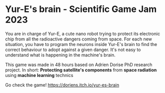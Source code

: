 # Yur-E's brain - Scientific Game Jam 2023

You are in charge of Yur-E, a cute nano robot trying to protect its electronic chip from all the radioactive dangers coming from space. For each new situation, you have to program the neurons inside Yur-E's brain to find the correct behaviour to adopt against a given danger. It's not easy to understand what is happening in the machine's brain.

This game was made in 48 hours based on Adrien Dorise PhD research project. In short: **Protecting satellite's components** from **space radiation** using **machine learning** technics

Go check the game! https://doriens.itch.io/yur-es-brain
